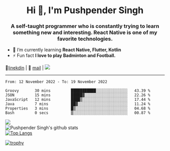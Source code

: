 <h1 align="center">Hi 👋, I'm Pushpender Singh</h1>
<h3 align="center">A self-taught programmer who is constantly trying to learn something new and interesting. React Native is one of my favorite technologies.</h3>

- 🌱 I’m currently learning **React Native, Flutter, Kotlin**
- ⚡ Fun fact **I love to play Badminton and Football.**

👔[linekdin](https://www.linkedin.com/in/pushpender-singh-240061202/) | 📧 [mail](mailto:pushpendersingh@p2devs.com) | ![](https://komarev.com/ghpvc/?username=pushpender-singh-ap&color=blue)


---

<!--START_SECTION:waka-->

```text
From: 12 November 2022 - To: 19 November 2022

Groovy       30 mins         ███████████░░░░░░░░░░░░░░   43.39 %
JSON         15 mins         █████▓░░░░░░░░░░░░░░░░░░░   22.26 %
JavaScript   12 mins         ████▒░░░░░░░░░░░░░░░░░░░░   17.44 %
Java         7 mins          ██▓░░░░░░░░░░░░░░░░░░░░░░   11.24 %
Properties   3 mins          █▒░░░░░░░░░░░░░░░░░░░░░░░   04.68 %
Bash         0 secs          ▒░░░░░░░░░░░░░░░░░░░░░░░░   00.87 %
```

<!--END_SECTION:waka-->

<img align="left" src="https://github-readme-streak-stats.herokuapp.com/?user=pushpender-singh-ap&theme=dark" /></br>
![Pushpender Singh's github stats](https://github-readme-stats.vercel.app/api?username=pushpender-singh-ap&show_icons=true&theme=radical&count_private=true)</br>
[![Top Langs](https://github-readme-stats.vercel.app/api/top-langs/?username=pushpender-singh-ap&theme=radical)](https://github.com/pushpender-singh-ap/github-readme-stats)

[![trophy](https://github-profile-trophy.vercel.app/?username=pushpender-singh-ap&theme=radical)](https://github.com/pushpender-singh-ap/pushpender-singh-ap)
